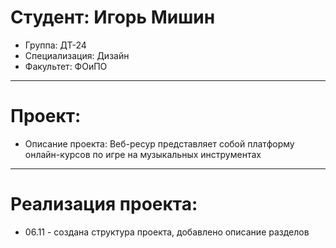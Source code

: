 # Студент: Игорь Мишин
- Группа: ДТ-24
- Специализация: Дизайн
- Факультет: ФОиПО
---
# Проект: 
- Описание проекта: Веб-ресур представляет собой платформу онлайн-курсов по игре на музыкальных инструментах
---
# Реализация проекта:
- 06.11 - создана структура проекта, добавлено описание разделов
